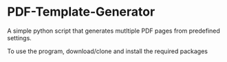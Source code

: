 # PDF-Template-Generator
A simple python script that generates mutltiple PDF pages from predefined settings.

To use the program, download/clone and install the required packages
